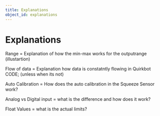 ```yaml
---
title: Explanations
object_id: explanations
---
```


# Explanations

Range = Explanation of how the min-max works for the outputrange (illustartion)

Flow of data = Explanation how data is constatntly flowing in Quirkbot CODE; (unless when its not)

Auto Calibration = How does the auto calibration in the Squeeze Sensor work?

Analog vs Digital input = what is the difference and how does it work?

Float Values = what is the actual limits?
